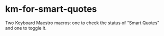 km-for-smart-quotes
===================

Two Keyboard Maestro macros: one to check the status of “Smart Quotes” and one to toggle it.
